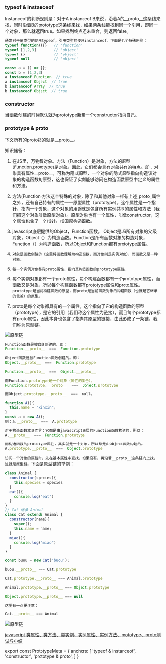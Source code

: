 ### typeof & instanceof

Instanceof的判断规则是：对于A instanceof B来说，沿着A的__proto__这条线来找，同时沿着B的prototype这条线来找，如果两条线能找到同一个引用，即同一个对象，那么就返回true。如果找到终点还未重合，则返回false。

``` js
通常对于值类型的使用typeof，引用类型的使用instanceof。下面是几个特殊用例：
typeof function(){}   // 'function'
typeof [1,2,3]        // 'object'
typeof {}             // 'object'
typeof null           // 'object'

const a = () => {};
const b = [1,2,3]
a instanceof Function  // true
a instanceof Object  // true
b instanceof Array  // true
b instanceof Object  // true
```

### constructor

当函数创建的时候默认就为prototype新建一个constructor指向自己。

### prototype & proto

下文所有的proto指的就是\_\_proto\_\_。

知识储备： 

1. 在JS里，万物皆对象。方法（Function）是对象，方法的原型(Function.prototype)是对象。因此，它们都会具有对象共有的特点。即：对象具有属性__proto__，可称为隐式原型，一个对象的隐式原型指向构造该对象的构造函数的原型，这也保证了实例能够访问在构造函数原型中定义的属性和方法。

1. 方法(Function)方法这个特殊的对象，除了和其他对象一样有上述_proto_属性之外，还有自己特有的属性——原型属性（prototype），这个属性是一个指针，指向一个对象，这个对象的用途就是包含所有实例共享的属性和方法（我们把这个对象叫做原型对象）。原型对象也有一个属性，叫做constructor，这个属性包含了一个指针，指回原构造函数。

1. javascript底层提供的Object，Function函数。 Object是JS所有对象的父级对象，Object（）为构造函数。Function是所有函数对象的构造对象，Function（）为构造函数，所以Object和Function都有prototype属性。

1. `对象是函数创建的（这里将函数理解为构造函数，而对象则是实例对象），而函数又是一种对象。`

1. `每一个实例对象都有proto属性，指向其构造函数的prototype属性。`

1. 每个实例对象都有一个proto属性，每个构建函数都有一个prototype属性，而函数又是对象，所以每个构建函数都有prototype属性和proto属性。`prototype是当前构建函数的原型，而proto是当前函数对象的构建函数（也就是它继承的爸爸）的原型。`

1. proto是每个对象都具有的一个属性，这个指向了它的构造函数的原型（prototype），是它的引用（我们称这个属性为链接），而且每个prototype都有proto属性，因此本身也包含了指向其原型的链接，由此形成了一条链，我们称为原型链。

![原型链](prototype.png)

``` js
Function函数是被自身创建的。即：
Function.__proto__  ===  Function.prototype

Object函数是被Function函数创建的。即：
Object.__proto__  ===  Function.prototype

Function.__proto__  ===  Object.__proto__

而Function.prototype是一个对象（属性的集合）。
Function.prototype.__proto__  ===  Object.prototype

而Object.prototype.__proto__  ===  null。
```

``` js
function A(){
  this.name = "xinxin";
}
const a = new A();
则：a.__proto__  ===  A.prototype

对于构造函数本身而言：它都是由javascript底层的Function函数构建的，所以：
A.__proto__  ===  Function.prototype

而构造函数的prototype属性，其实就是一个对象，所以都是由Object函数构建的。
A.prototype.__proto__  ===  Object.prototype
```

`访问一个对象的属性时，先在基本属性中查找，如果没有，再沿着__proto__这条链向上找，这就是原型链。`下面是原型链的举例：
``` js
class Animal {
  constructor(species){
    this.species = species
  }
  eat(){
    console.log("eat")
  }
}
// Cat 继承 Animal
class Cat extends Animal {
  constructor(name){
    super();
    this.name = name;
  }
  miao(){
    console.log("miao")
  }
}

const buou = new Cat('buou');

buou.__proto__ === Cat.prototype

Cat.prototype.__proto__ === Animal.prototype

Animal.prototype.__proto__ === Object.prototype

Object.prototype.__proto__ === null

这里有一点要注意：

Cat.__proto__ === Animal
```

![原型链](prototype2.png "600px")

[javascript 类属性、类方法、类实例、实例属性、实例方法、prototype、proto测试与小结](http://www.cnblogs.com/mrsunny/archive/2011/05/09/2041185.html)

export const PrototypeMeta = {
  anchors: [
    'typeof & instanceof',
    'constructor',
    'prototype & proto',
  ]
}
